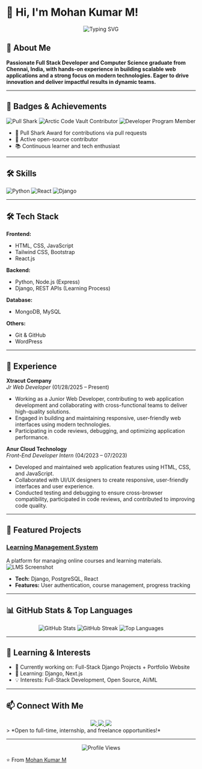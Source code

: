 # 👋 Hi, I'm Mohan Kumar M!

<div align="center">
  <img src="https://readme-typing-svg.herokuapp.com?font=Fira+Code&pause=1000&color=2196F3&center=true&vCenter=true&width=435&lines=Web+Developer;Front-End+Developer;Open+Source+Contributor;Problem+Solver" alt="Typing SVG" />
</div>

## 🚀 About Me
**Passionate Full Stack Developer and Computer Science graduate from Chennai, India, with hands-on experience in building scalable web applications and a strong focus on modern technologies. Eager to drive innovation and deliver impactful results in dynamic teams.**

---

## 🏅 Badges & Achievements
<div align="center">
  <img src="https://img.shields.io/badge/Pull%20Shark-Active-blue?style=for-the-badge&logo=github" alt="Pull Shark" />
  <img src="https://img.shields.io/badge/Arctic%20Code%20Vault%20Contributor-blue?style=for-the-badge&logo=github" alt="Arctic Code Vault Contributor" />
  <img src="https://img.shields.io/badge/Developer%20Program%20Member-blue?style=for-the-badge&logo=github" alt="Developer Program Member" />
</div>

- 🦈 Pull Shark Award for contributions via pull requests
- 🌟 Active open-source contributor
- 📚 Continuous learner and tech enthusiast

---

## 🛠️ Skills

![Python](https://img.shields.io/badge/Python-Expert-blue)
![React](https://img.shields.io/badge/React-Advanced-blue)
![Django](https://img.shields.io/badge/Django-Intermediate-green)

---

## 🛠️ Tech Stack
**Frontend:**  
- HTML, CSS, JavaScript  
- Tailwind CSS, Bootstrap  
- React.js  

**Backend:**  
- Python, Node.js (Express)  
- Django, REST APIs (Learning Process)  

**Database:**  
- MongoDB, MySQL  

**Others:**  
- Git & GitHub  
- WordPress  

---

## 💼 Experience

**Xtracut Company**  
*Jr Web Developer* (01/28/2025 – Present)  
- Working as a Junior Web Developer, contributing to web application development and collaborating with cross-functional teams to deliver high-quality solutions.
- Engaged in building and maintaining responsive, user-friendly web interfaces using modern technologies.
- Participating in code reviews, debugging, and optimizing application performance.

**Anur Cloud Technology**  
*Front-End Developer Intern* (04/2023 – 07/2023)  
- Developed and maintained web application features using HTML, CSS, and JavaScript.
- Collaborated with UI/UX designers to create responsive, user-friendly interfaces and user experience.
- Conducted testing and debugging to ensure cross-browser compatibility, participated in code reviews, and contributed to improving code quality.

---

## 🚩 Featured Projects

### [Learning Management System](https://github.com/MohanKumarMurugan/Learning_Management_System_V3)
A platform for managing online courses and learning materials.  
![LMS Screenshot](https://your-image-link.com/lms-demo.gif)
- **Tech:** Django, PostgreSQL, React
- **Features:** User authentication, course management, progress tracking

---

## 📊 GitHub Stats & Top Languages
<div align="center">
  <img src="https://github-readme-stats.vercel.app/api?username=MohanKumarMurugan&show_icons=true&theme=radical" alt="GitHub Stats" />
  <img src="https://github-readme-streak-stats.herokuapp.com/?user=MohanKumarMurugan&theme=radical" alt="GitHub Streak" />
  <img src="https://github-readme-stats.vercel.app/api/top-langs/?username=MohanKumarMurugan&layout=compact&theme=radical" alt="Top Languages" />
</div>

---

## 🧠 Learning & Interests
- 🔭 Currently working on: Full-Stack Django Projects + Portfolio Website
- 🌱 Learning: Django, Next.js
- 💡 Interests: Full-Stack Development, Open Source, AI/ML

---

## 📫 Connect With Me
<div align="center">
  <a href="https://github.com/MohanKumarMurugan">
    <img src="https://img.shields.io/badge/GitHub-100000?style=for-the-badge&logo=github&logoColor=white" />
  </a>
  <a href="https://www.linkedin.com/in/mohan-kumar-m-625931291/">
    <img src="https://img.shields.io/badge/LinkedIn-0077B5?style=for-the-badge&logo=linkedin&logoColor=white" />
  </a>
  <a href="mailto:m.mohankumar2626@gmail.com">
    <img src="https://img.shields.io/badge/Email-D14836?style=for-the-badge&logo=gmail&logoColor=white" />
  </a>
</div>
> *Open to full-time, internship, and freelance opportunities!*

---

<div align="center">
  <img src="https://komarev.com/ghpvc/?username=MohanKumarMurugan&style=flat-square&color=blue" alt="Profile Views" />
</div>

⭐️ From [Mohan Kumar M](https://github.com/MohanKumarMurugan)
